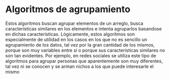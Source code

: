 # Algoritmos de agrupamiento

Estos algoritmos buscan agrupar elementos de un arreglo, busca características similares en los elementos e intenta agruparlos basandose en dichas características.
Lógicamente, estos algoritmos son especialmente de utilidad en los casos en los que no es sencillo un agrupamiento de los datos, tal vez por la gran cantidad de los mismos, porque son muy variables entre sí o porque sus características similares no son tan evidentes.
Por ejemplo, en redes sociales se utiliza este tipo de algoritmos para agrupar personas que aparentemente son muy diferentes, tal vez ni se conocen y se arman nichos a los que puede interesarle el mismo  
<!--stackedit_data:
eyJoaXN0b3J5IjpbMTExNTEwNDQ2Ml19
-->